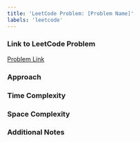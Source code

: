 ```yaml
---
title: 'LeetCode Problem: [Problem Name]'
labels: 'leetcode'
---
```


### Link to LeetCode Problem
<!-- Replace '[Problem Link]' with the link to the LeetCode problem -->
[Problem Link](https://leetcode.com/problems/[problem-name]/)

### Approach
<!-- Describe your approach to solving the problem -->

### Time Complexity
<!-- Explain the time complexity of your solution -->

### Space Complexity
<!-- Explain the space complexity of your solution -->

### Additional Notes
<!-- Add any other notes or references you used while solving this problem -->

